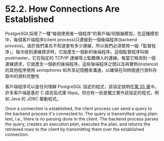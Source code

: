 # 52.2. How Connections Are Established

PostgreSQL採用了一種“每個使用者一個程序”的客戶端/伺服器模型。在這種模型中，每個客戶端程序(client process)只連接到一個後端程序(backend process)。由於我們事先不知道會有多少連線，所以我們必須使用一個「監督程序」，每次收到連線請求時，它就產生一個新的後端程序。這個監督程序叫做postmaster，它在指定的 TCP/IP 連線埠上監聽傳入的連線。每當它檢測到一個連線請求，它就產生一個新的後端程序。這些後端程序之間以及與實例(instance)的其他程序使用 _semaphores_ 和共享記憶體來溝通，以確保在同時間進行資料存取中的資料完整性

客戶端程序可以是任何理解 PostgreSQL 協定的程式，該協定說明在[第 55 章](../52.-frontend-backend-protocol/)中。許多客戶端是基於 C 語言函式庫 libpq，但也有一些是獨立實作該協定的程式，例如 Java 的 JDBC 驅動程式。

Once a connection is established, the client process can send a query to the backend process it's connected to. The query is transmitted using plain text, i.e., there is no parsing done in the client. The backend process parses the query, creates an _execution plan_, executes the plan, and returns the retrieved rows to the client by transmitting them over the established connection.
